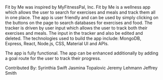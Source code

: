 Fit by Me was inspired by MyFitnessPal, Inc. Fit by Me is a wellness app which allows the user to search for exercises and meals and track them all in one place. The app is user friendly and can be used by simply clicking on the buttons on the page to search databases for exercises and food. The tracker is driven by user input which allows the user to track both their exercises and meals. The input in the tracker and also be edited and deleted.
The technologies used to build the app include: MongoDB, Express, React, Node.js, CSS, Material UI and APIs.

The app is fully functional. The app can be enhanced additionally by adding a goal route for the user to track their progress.

Contributed By:
Syrinthia Swift
Jasmina Topalovic
Jeremy Lehmann
Jeffrey Smith